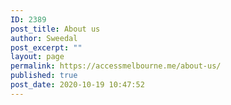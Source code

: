 ```yaml
---
ID: 2389
post_title: About us
author: Sweedal
post_excerpt: ""
layout: page
permalink: https://accessmelbourne.me/about-us/
published: true
post_date: 2020-10-19 10:47:52
---
```

<!-- wp:themify-builder/canvas /-->